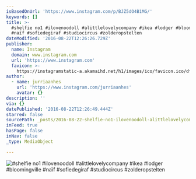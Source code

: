 ```yaml
---
isBasedOnUrl: 'https://www.instagram.com/p/BJZ5dO4B1MG/'
keywords: []
title: >-
  #shelfie no1 #ilovenoodoll #alittlelovelycompany #ikea #lodger #bloomingville
  #naïf #sofiedegiraf #studiocircus #zolderopstelten
dateModified: '2016-08-22T12:26:26.729Z'
publisher:
  name: Instagram
  domain: www.instagram.com
  url: 'https://www.instagram.com'
  favicon: >-
    https://instagramstatic-a.akamaihd.net/h1/images/ico/favicon.ico/dfa85bb1fd63.ico
author:
  - name: jurriaanhes
    url: 'https://www.instagram.com/jurriaanhes'
    avatar: {}
description: ''
via: {}
datePublished: '2016-08-22T12:26:49.444Z'
starred: false
sourcePath: _posts/2016-08-22-shelfie-no1-ilovenoodoll-alittlelovelycompany-ikea-lodg.md
inFeed: true
hasPage: false
inNav: false
_type: MediaObject

---
```

![#shelfie no1 #ilovenoodoll #alittlelovelycompany #ikea #lodger #bloomingville #naïf #sofiedegiraf #studiocircus #zolderopstelten](https://scontent.cdninstagram.com/t51.2885-15/s640x640/sh0.08/e35/14033595_1113391768740194_1632969852_n.jpg?ig_cache_key=MTMyMjM0MDY2MzA5ODI5OTE0Mg%3D%3D.2)